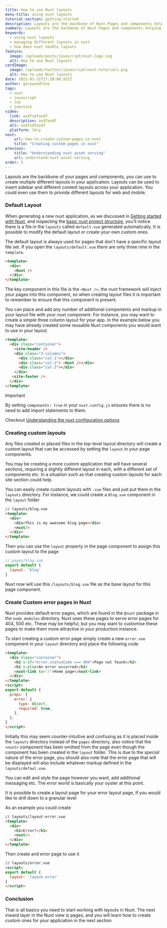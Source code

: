 ```yaml
---
title: How to use Nuxt layouts
menu-title: using nuxt layouts
tutorial-section: getting-started
description: Layouts are the backbone of Nuxt Pages and components helping to change the look and feel of your nuxt app
summary: Layouts are the backbone of Nuxt Pages and components helping to change the look and feel of your nuxt app.
keywords:
  - using nuxt layouts
  - managing different layouts in nuxt
  - how does nuxt handle layouts
feature:
  image: /uploads/posts/javascript/nuxt-logo.svg
  alt: How to use Nuxt layouts
cardImage:
  image: /uploads/twitter/javascript/nuxt-tutorials.png
  alt: How to use Nuxt layouts
date: 2021-01-31T17:30:08.937Z
author: garywoodfine
tags:
  - nuxt
  - javascript
  - vue
  - jamstack
video:
  link: asdfsdfasdf
  description: asdfasdf
  alt: asdfsdfasdf
  platform: lbry
next:
    url: how-to-create-custom-pages-in-nuxt
    title: "Creating custom pages in nuxt"
previous:
    title: "Understanding nuxt asset serving"
    url: understand-nuxt-asset-serving
order: 5
---
```


Layouts are the backbone of your pages and components, you can use to create multiple different layouts in your application.
Layouts can be used to insert sidebar and different content layouts across your application. You could even use them to 
provide different layouts for web and mobile.

### Default Layout
When generating a new nuxt application, as we discussed in [Getting started with Nuxt](/nuxt/getting-started-with-nuxt "How to get started with Nuxt | Geek.I.Am"),
and inspecting the [basic nuxt project structure](/nuxt/understanding-nuxt-project-structure "Nuxt project structure | Geek.I.Am"), 
you'll notice there is a file in the `layouts` called `default.vue` generated automatically. It is possible to modify 
the default layout or create your own custom ones.

The default layout is always used for pages that don't have a specific layout file set. If you open the `layouts/default.vue`
there are only three nine in the `template`.

```html
<template>
  <div>
    <Nuxt />
  </div>
</template>
```

The key component in this file is the `<Nuxt />`, the nuxt framework will inject your pages into this component, so when
creating layout files it is important to remember to ensure that this component is present. 

You can place and add any number of additional components and markup in your layout file with your nuxt component.
For instance, you may want to create a simple three column layout for your app. In the example below you may have already
created some reusable Nuxt components you would want to use in your layout.

```html
<template>
  <div class="container">
    <site-header />
    <div class="3-columns">
      <div class="col-1"></div>
      <div class="col-2"> <Nuxt /></div>
      <div class="col-3"></div>
    </div>
   <site-footer />
  </div>
</template>
```
<div class="bg-green-100 border-l-4 border-green-800 text-gray-900 p-4" role="alert">
  <p class="font-bold">Important</p>
  <p>By setting <code>components: true</code> in your <code>nuxt.config.js</code> ensures there is no need to add import statements to them. </p>
  <p>Checkout <a href="/nuxt/understanding-nuxt-configuraiton-options" alt="Undertand nuxt configuration options">Understanding the nuxt configuration options</a></p>
</div>

### Creating custom layouts
Any files created or placed files in the top-level layout directory will create a custom layout that can be accessed 
by setting the `layout` in your page components.

You may be creating a more custom application that will have several sections, requiring a slightly different layout in 
each, with a different set of components etc.  In a situation such as that creating custom layouts for each site section
could help.

You can easily create custom layouts with `.vue` files and just put them in the `layouts` directory.   For instance, we
could create a `Blog.vue` component in the `layout` folder 

```html
// layouts/blog.vue
<template>
  <div>
    <div>This is my awesome blog page</div>
    <nuxt/>
  </div>
</template>
```

Then you can use the `layout` property in the page component to assign this custom layout to the page

```javascript
// pages/blog.vue
export default {
  layout: 'blog'
}
```
Nuxt now will use this `/layouts/blog.vue` file as the base layout for this page component.

### Create Custom error pages in Nuxt

Nuxt provides default error pages, which are found in the `@nuxt` package in the `node_modules` directory. Nuxt uses
these pages to serve error pages for 404, 500 etc. These may be helpful, but you may want to customise these pages 
to make them more attractive in your production instance.

To start creating a custom error page simply create a new `error.vue` component in your `layout` directory and place 
the following code 
```html
<template>
  <div class="container">
    <h2 v-if="error.statusCode === 404">Page not found</h2>
    <h2 v-else>An error occurred</h2>
    <nuxt-link to="/">Home page</nuxt-link>
  </div>
</template>
<script>
export default {
  props: {
    error: {
      type: Object,
      required: true,
    },
  },
}
</script>
```
Initially this may seem counter-intuitive and confusing as it is placed inside the `layouts` directory instead of the
`pages` directory, also notice that the `<nuxt>` component has been omitted from the page even though the component
has been created in the `layout` folder.  This is due to the *special* nature of the error page, you should also note
that the error page that will be displayed will also include whatever markup defined in the `layouts/defaul.vue`.

You can edit and style the page however you want, add additional messaging etc. The error world is basically your oyster
at this point.

It is possible to create a layout page for your error layout page,  if you would like to drill down to a granular level

As an example you could create
```html
// layouts/layout-error.vue
<template>
  <div>
    <h1>Error!</h1>
    <nuxt/>
  </div>
</template>
```

Then create and error page to use it

```html
// layouts/error.vue
<script>
export default {
  layout: 'layout-error'
}
</script>
```

### Conclusion 

That is all basics you need to start working with layouts in Nuxt. The next inward layer in the Nuxt view is pages, 
and you will learn how to create custom ones for your application in the next section
